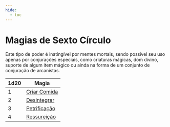 ```yaml
---
hide:
  - toc
---
```


# Magias de Sexto Círculo

Este tipo de poder é inatingível por mentes mortais, sendo possível seu uso apenas por conjurações especiais, como criaturas mágicas, dom divino, suporte de algum item mágico ou ainda na forma de um conjunto de conjuração de arcanistas.

| 1d20 | Magia                           |
| ---- | ------------------------------- |
| 1    | [Criar Comida](criar-comida.md) |
| 2    | [Desintegrar](desintegrar.md)   |
| 3    | [Petrificação](petrificacao.md) |
| 4    | [Ressureição](ressurreicao.md)   |
